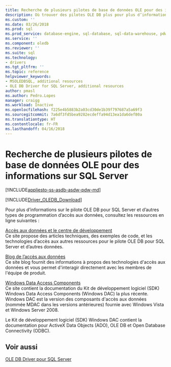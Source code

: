 ```yaml
---
title: Recherche de plusieurs pilotes de base de données OLE pour des informations sur SQL Server | Documents Microsoft
description: Où trouver des pilotes OLE DB plus pour plus d’informations de SQL Server
ms.custom: ''
ms.date: 03/26/2018
ms.prod: sql
ms.prod_service: database-engine, sql-database, sql-data-warehouse, pdw
ms.service: ''
ms.component: oledb
ms.reviewer: ''
ms.suite: sql
ms.technology:
- drivers
ms.tgt_pltfrm: ''
ms.topic: reference
helpviewer_keywords:
- MSOLEDBSQL, additional resources
- OLE DB Driver for SQL Server, additional resources
author: pmasl
ms.author: Pedro.Lopes
manager: craigg
ms.workload: Inactive
ms.openlocfilehash: f225e4b5883b2a03cd30de1b39f797687a5a69f3
ms.sourcegitcommit: 7a6df3fd5bea9282ecdeffa94d13ea1da6def80a
ms.translationtype: HT
ms.contentlocale: fr-FR
ms.lasthandoff: 04/16/2018
---
```

# <a name="finding-more-ole-db-driver-for-sql-server-information"></a>Recherche de plusieurs pilotes de base de données OLE pour des informations sur SQL Server
[!INCLUDE[appliesto-ss-asdb-asdw-pdw-md](../../includes/appliesto-ss-asdb-asdw-pdw-md.md)]

[!INCLUDE[Driver_OLEDB_Download](../../includes/driver_oledb_download.md)]

  Pour plus d’informations sur le pilote OLE DB pour SQL Server et d’autres types de programmation d’accès aux données, consultez les ressources en ligne suivantes :  
  
 [Accès aux données et le centre de développement](http://go.microsoft.com/fwlink?linkid=4173)  
 Ce site propose des articles techniques, des exemples de code, et les technologies d’accès aux autres ressources pour le pilote OLE DB pour SQL Server et d’autres données.  
  
 [Blog de l’accès aux données](http://go.microsoft.com/fwlink/?LinkId=48617)  
 Ce site blog fournit des informations à propos des technologies d'accès aux données et vous permet d'interagir directement avec les membres de l'équipe de produit.  
  
 [Windows Data Access Components](http://go.microsoft.com/fwlink/?LinkId=107907)  
 Ce site contient la documentation du Kit de développement logiciel (SDK) Windows Data Access Components (Windows DAC) la plus récente. Windows DAC est la version des composants d'accès aux données (nommée MDAC dans les versions antérieures) fournie avec Windows Vista et Windows Server 2008.  
  
 Le Kit de développement logiciel (SDK) Windows DAC contient la documentation pour ActiveX Data Objects (ADO), OLE DB et Open Database Connectivity (ODBC).  
  

## <a name="see-also"></a>Voir aussi  
 [OLE DB Driver pour SQL Server](../oledb/oledb-driver-for-sql-server.md)  
  
  
